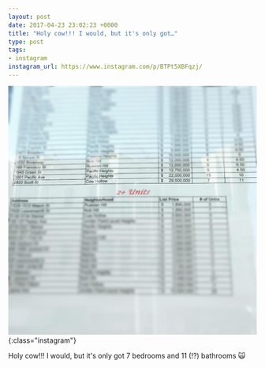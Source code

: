 ```yaml
---
layout: post
date: 2017-04-23 23:02:23 +0000
title: "Holy cow!!! I would, but it's only got…"
type: post
tags:
- instagram
instagram_url: https://www.instagram.com/p/BTPt5XBFqzj/
---
```


![Instagram - BTPt5XBFqzj](/img/BTPt5XBFqzj.jpg){:class="instagram"}

Holy cow!!! I would, but it's only got 7 bedrooms and 11 (!?) bathrooms 🙀
